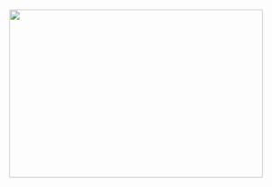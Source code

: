 <h1 align="center">
  <img src="https://raw.githubusercontent.com/Rafee-M/EmployeeManager/main/docs/images/banner-logo.png" crossorigin  width="450" height="299" /></a>
</h1>
<h2 align="center">
  <img alt="" src="docs">
</h2>

<div align="center">

